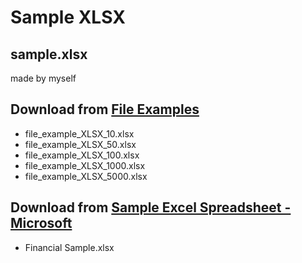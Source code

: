 # Sample XLSX

## sample.xlsx

made by myself

## Download from [File Examples](https://file-examples.com/index.php/sample-documents-download/sample-xls-download/)

-   file_example_XLSX_10.xlsx
-   file_example_XLSX_50.xlsx
-   file_example_XLSX_100.xlsx
-   file_example_XLSX_1000.xlsx
-   file_example_XLSX_5000.xlsx

## Download from [Sample Excel Spreadsheet - Microsoft](https://go.microsoft.com/fwlink/?LinkID=521962)

-   Financial Sample.xlsx

